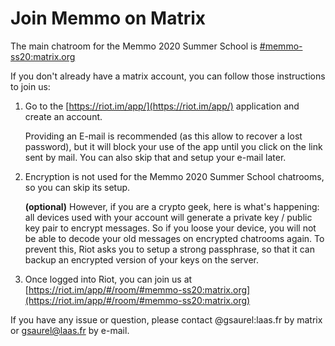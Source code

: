 # Join Memmo on Matrix

The main chatroom for the Memmo 2020 Summer School is
[#memmo-ss20:matrix.org](https://matrix.to/#/#memmo-ss20:matrix.org)


If you don't already have a matrix account, you can follow those instructions to join us:

1. Go to the [https://riot.im/app/](https://riot.im/app/) application and create an account.

    Providing an E-mail is recommended (as this allow to recover a lost password), but it will block your use of the
    app until you click on the link sent by mail. You can also skip that and setup your e-mail later.

2. Encryption is not used for the Memmo 2020 Summer School chatrooms, so you can skip its setup.

    **(optional)** However, if you are a crypto geek, here is what's happening: all devices used with your account will
    generate a private key / public key pair to encrypt messages. So if you loose your device, you will not be able to
    decode your old messages on encrypted chatrooms again. To prevent this, Riot asks you to setup a strong passphrase,
    so that it can backup an encrypted version of your keys on the server.

3. Once logged into Riot, you can join us at [https://riot.im/app/#/room/#memmo-ss20:matrix.org](https://riot.im/app/#/room/#memmo-ss20:matrix.org)

If you have any issue or question, please contact @gsaurel:laas.fr by matrix or gsaurel@laas.fr by e-mail.
